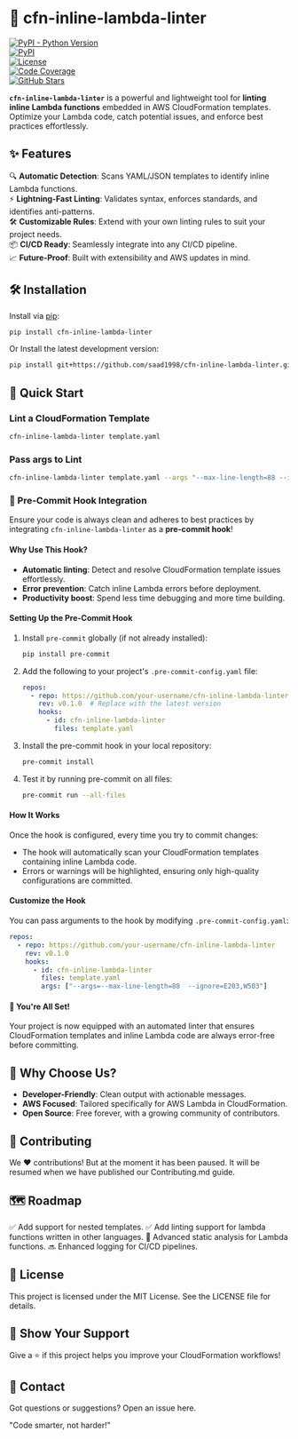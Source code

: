 # 🚀 cfn-inline-lambda-linter  

[![PyPI - Python Version](https://img.shields.io/pypi/pyversions/cfn-inline-lambda-linter)](https://pypi.org/project/cfn-inline-lambda-linter/)  
[![PyPI](https://img.shields.io/pypi/v/cfn-inline-lambda-linter)](https://pypi.org/project/cfn-inline-lambda-linter/)  
[![License](https://img.shields.io/github/license/saad1998/cfn-inline-lambda-linter)](./LICENSE)  
[![Code Coverage](https://img.shields.io/codecov/c/github/saad1998/cfn-inline-lambda-linter)](https://codecov.io/gh/saad1998/cfn-inline-lambda-linter)  
[![GitHub Stars](https://img.shields.io/github/stars/saad1998/cfn-inline-lambda-linter)](https://github.com/saad1998/cfn-inline-lambda-linter/stargazers)  

**`cfn-inline-lambda-linter`** is a powerful and lightweight tool for **linting inline Lambda functions** embedded in AWS CloudFormation templates. Optimize your Lambda code, catch potential issues, and enforce best practices effortlessly.  

## ✨ Features  

🔍 **Automatic Detection**: Scans YAML/JSON templates to identify inline Lambda functions.  
⚡ **Lightning-Fast Linting**: Validates syntax, enforces standards, and identifies anti-patterns.  
🛠 **Customizable Rules**: Extend with your own linting rules to suit your project needs.  
📦 **CI/CD Ready**: Seamlessly integrate into any CI/CD pipeline.  
📈 **Future-Proof**: Built with extensibility and AWS updates in mind.  

## 🛠 Installation  

Install via [pip](https://pip.pypa.io/):  

```bash  
pip install cfn-inline-lambda-linter
```

Or Install the latest development version:

```bash
pip install git+https://github.com/saad1998/cfn-inline-lambda-linter.git  
```
## 🚀 Quick Start

### Lint a CloudFormation Template

```bash
cfn-inline-lambda-linter template.yaml
```

### Pass args to Lint

```bash
cfn-inline-lambda-linter template.yaml --args "--max-line-length=88 --ignore=E203,W503"
```

### 🎣 Pre-Commit Hook Integration

Ensure your code is always clean and adheres to best practices by integrating `cfn-inline-lambda-linter` as a **pre-commit hook**!

#### Why Use This Hook?

- **Automatic linting**: Detect and resolve CloudFormation template issues effortlessly.
- **Error prevention**: Catch inline Lambda errors before deployment.
- **Productivity boost**: Spend less time debugging and more time building.

#### Setting Up the Pre-Commit Hook

1. Install `pre-commit` globally (if not already installed):

   ```bash
   pip install pre-commit
   ```

2. Add the following to your project's `.pre-commit-config.yaml` file:

   ```yaml
   repos:
     - repo: https://github.com/your-username/cfn-inline-lambda-linter
       rev: v0.1.0  # Replace with the latest version
       hooks:
         - id: cfn-inline-lambda-linter
           files: template.yaml
   ```

3. Install the pre-commit hook in your local repository:

   ```bash
   pre-commit install
   ```

4. Test it by running pre-commit on all files:

   ```bash
   pre-commit run --all-files
   ```

#### How It Works

Once the hook is configured, every time you try to commit changes:

- The hook will automatically scan your CloudFormation templates containing inline Lambda code.
- Errors or warnings will be highlighted, ensuring only high-quality configurations are committed.

#### Customize the Hook

You can pass arguments to the hook by modifying `.pre-commit-config.yaml`:

```yaml
repos:
  - repo: https://github.com/your-username/cfn-inline-lambda-linter
    rev: v0.1.0
    hooks:
      - id: cfn-inline-lambda-linter
        files: template.yaml
        args: ["--args=--max-line-length=88  --ignore=E203,W503"]
```

#### 🎉 You're All Set!

Your project is now equipped with an automated linter that ensures CloudFormation templates and inline Lambda code are always error-free before committing.

## 🌟 Why Choose Us?
* **Developer-Friendly**: Clean output with actionable messages.
* **AWS Focused**: Tailored specifically for AWS Lambda in CloudFormation.
* **Open Source**: Free forever, with a growing community of contributors.

## 🤝 Contributing

We ❤️ contributions!
But at the moment it has been paused.
It will be resumed when we have published our Contributing.md guide.

## 🗺 Roadmap
✅ Add support for nested templates.
✅ Add linting support for lambda functions written in other languages.
🚧 Advanced static analysis for Lambda functions.
🔜 Enhanced logging for CI/CD pipelines.

## 📝 License
This project is licensed under the MIT License. See the LICENSE file for details.

## 🎉 Show Your Support
Give a ⭐ if this project helps you improve your CloudFormation workflows!

## 📧 Contact
Got questions or suggestions? Open an issue here.

"Code smarter, not harder!"
